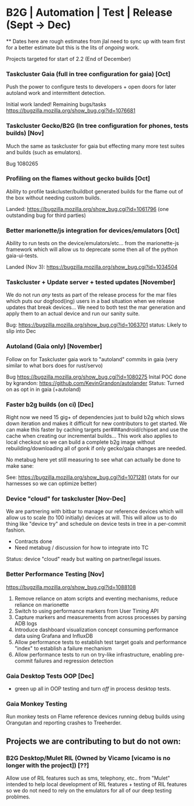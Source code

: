 # B2G | Automation | Test | Release (Sept -> Dec)

** Dates here are rough estimates from jlal need to sync up with team
first for a better estimate but this is the lits of _ongoing_ work.

Projects targeted for start of 2.2 (End of December)

### Taskcluster Gaia (full in tree configuration for gaia) [Oct]

  Push the power to configure tests to developers + open doors for
  later autoland work and intermittent detection.
  
  Initial work landed! Remaining bugs/tasks https://bugzilla.mozilla.org/show_bug.cgi?id=1076681

### Taskcluster Gecko/B2G (In tree configuration for phones, tests builds) [Nov]

  Much the same as taskcluster for gaia but effecting many more test
  suites and builds (such as emulators).
  
  Bug 1080265

### Profiling on the flames without gecko builds [Oct]

  Ability to profile taskcluster/buildbot generated builds for the
  flame out of the box without needing custom builds.
  
  Landed: https://bugzilla.mozilla.org/show_bug.cgi?id=1061796 (one outstanding bug for third parties) 
  

### Better marionette/js integration for devices/emulators [Oct]

  Ability to run tests on the device/emulators/etc... from the
  marionette-js framework which will allow us to deprecate some then all
  of the python gaia-ui-tests.
  
  Landed (Nov 3): https://bugzilla.mozilla.org/show_bug.cgi?id=1034504

  
### Taskcluster + Update server + tested updates [November]

  We do not run _any_ tests as part of the release process for the
  mar files which puts our dogfood(ing) users in a bad situation when
  we release updates that break devices... We need to both test the
  mar generation and apply them to an actual device and run our sanity
  suite.
  
  Bug: https://bugzilla.mozilla.org/show_bug.cgi?id=1063701
  status: Likely to slip into Dec

### Autoland (Gaia only) [November]

  Follow on for Taskcluster gaia work to "autoland" commits in gaia
  (very similar to what bors does for rust/servo)
  
  Bug https://bugzilla.mozilla.org/show_bug.cgi?id=1080275 
  Inital POC done by kgrandon: https://github.com/KevinGrandon/autolander
  Status: Turned on as opt in in gaia (+autoland)


### Faster b2g builds (on ci) [Dec]

  Right now we need 15 gig+ of dependencies just to build b2g which
  slows down iteration and makes it difficult for new contributors to get
  started. We can make this faster by caching targets per###android/chipset
  and use the cache when creating our incremental builds... This work also
  applies to local checkout so we can build a complete b2g image without
  rebuilding/downloading all of gonk if only gecko/gaia changes are
  needed.
  
  No metabug here yet still measuring to see what can actually be done to make sane:
  
  See: https://bugzilla.mozilla.org/show_bug.cgi?id=1071281 (stats for our harnesses so we can optimize better)

### Device "cloud" for taskcluster [Nov-Dec]

  We are partnering with bitbar to manage our reference devices which
  will allow us to scale (to 100 initially) devices at will. This will
  allow us to do thing like "device try" and schedule on device tests in
  tree in a per-commit fashion.
  
  - Contracts done
  - Need metabug / discussion for how to integrate into TC
  
  Status: device "cloud" ready but waiting on partner/legal issues.

### Better Performance Testing [Nov]

  https://bugzilla.mozilla.org/show_bug.cgi?id=1088108

  1. Remove reliance on atom scripts and eventing mechanisms, reduce reliance on marionette
  2. Switch to using performance markers from User Timing API
  3. Capture markers and measurements from across processes by parsing ADB logs
  4. Introduce dashboard visualization concept consuming performance data using Grafana and InfluxDB
  5. Allow performance tests to establish test target goals and performance "index" to establish a failure mechanism
  6. Allow performance tests to run on try-like infrastructure, enabling pre-commit failures and regression detection
  
### Gaia Desktop Tests OOP [Dec]

 - green up all in OOP testing and turn _off_ in process desktop tests.

### Gaia Monkey Testing

  Run monkey tests on Flame reference devices running debug builds using
  Orangutan and reporting crashes to Treeherder.

## Projects we are contributing to but do not own:

### B2G Desktop/Mulet RIL (Owned by Vicamo [vicamo is no longer with the project]) [??]

  Allow use of RIL features such as sms, telephony, etc.. from
  "Mulet" intended to help local development of RIL features +
  testing of RIL features so we do not need to rely on the emulators for
  all of our deep testing problmes.


